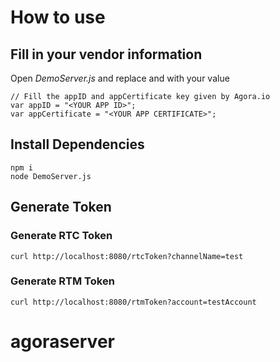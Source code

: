 # How to use
## Fill in your vendor information
Open *DemoServer.js* and replace <YOUR APP ID> and <YOUR APP CERTIFICATE> with your value
```
// Fill the appID and appCertificate key given by Agora.io
var appID = "<YOUR APP ID>";
var appCertificate = "<YOUR APP CERTIFICATE>";
```

## Install Dependencies

```shell
npm i
node DemoServer.js
```

## Generate Token
### Generate RTC Token
```shell
curl http://localhost:8080/rtcToken?channelName=test
```

### Generate RTM Token
```shell
curl http://localhost:8080/rtmToken?account=testAccount
```
# agoraserver
